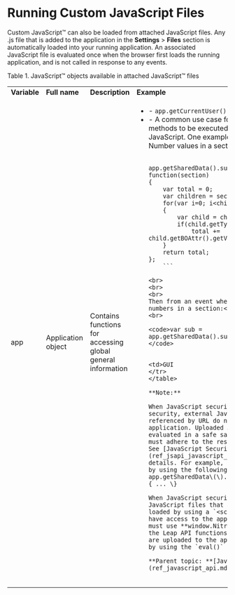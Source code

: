 # Running Custom JavaScript Files 

Custom JavaScript™ can also be loaded from attached JavaScript files. Any .js file that is added to the application in the **Settings** \> **Files** section is automatically loaded into your running application. An associated JavaScript file is evaluated once when the browser first loads the running application, and is not called in response to any events.

Table 1. JavaScript™ objects available in attached JavaScript™ files

<table>
<tr>
<td> <b>Variable</b> </td><td> <b>Full name</b> <td><b>Description</b></td> <td> <b>Example</b></td> <td> <b>Type</b>
</tr>
<tr>
<td>app
<td>Application object
<td>Contains functions for accessing global general information
<td>   <ul> <li>-   <code>app.getCurrentUser();</code></li>
       <li>-   A common use case for external .js files is utility methods to be executed later in events by custom JavaScript. One example is a function to sum up all Number values in a section:</li></ol><br>


```
app.getSharedData().sumNumbers = function(section)
{
	var total = 0;
	var children = section.getChildren();
	for(var i=0; i<children.getLength(); i++)
	{
		var child = children.get(i);
		if(child.getType() === 'number')
			total += child.getBOAttr().getValue();
	}
	return total;
};
    ```

<br>
<br>
<br>
Then from an event where you want to sum all numbers in a section:<br>
<br>
   
<code>var sub = app.getSharedData().sumNumbers(page.F_Expense);</code>
   

<td>GUI
</tr>
</table>

**Note:**

When JavaScript security is enabled: For added security, external JavaScript files that are referenced by URL do not load into the running application. Uploaded JavaScript files are evaluated in a safe sandbox and all content must adhere to the restrictions of the sandbox. See [JavaScript Security](ref_jsapi_javascript_security.md#) for more details. For example, functions must be defined by using the following format: app.getSharedData\(\).blat = function \(...\) \{ ... \}

When JavaScript security is disabled: External JavaScript files that are referenced by URL are loaded by using a `<script>` tag and does not have access to the app variable. These scripts must use **window.NitroApplication** to access the Leap API functions. JavaScript files that are uploaded to the application are evaluated by using the `eval()` function.

**Parent topic: **[JavaScript API](ref_javascript_api.md)

